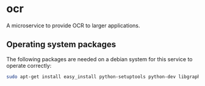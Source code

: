 # ocr

A microservice to provide OCR to larger applications.

## Operating system packages

The following packages are needed on a debian system for this service to operate correctly:

```sh
sudo apt-get install easy_install python-setuptools python-dev libgraphicsmagick++1-dev libboost-python-dev build-tools tesseract-ocr tesseract-ocr-eng libtiff4-dev libjpeg-dev zlib1g-dev libfreetype6-dev liblcms-dev libwebp-dev python-pythonmagick python-pdfminer libmagickwand-dev imagemagick
```